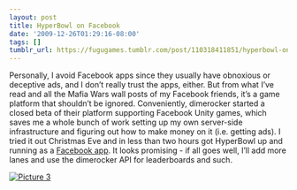 ```yaml
---
layout: post
title: HyperBowl on Facebook
date: '2009-12-26T01:29:16-08:00'
tags: []
tumblr_url: https://fugugames.tumblr.com/post/110318411851/hyperbowl-on-facebook
---
```

Personally, I avoid Facebook apps since they usually have obnoxious or deceptive ads, and I don’t really trust the apps, either. But from what I’ve read and all the Mafia Wars wall posts of my Facebook friends, it’s a game platform that shouldn’t be ignored. Conveniently, dimerocker started a closed beta of their platform supporting Facebook Unity games, which saves me a whole bunch of work setting up my own server-side infrastructure and figuring out how to make money on it (i.e. getting ads). I tried it out Christmas Eve and in less than two hours got HyperBowl up and running as a [Facebook app](http://apps.facebook.com/hyperbowl). It looks promising - if all goes well, I’ll add more lanes and use the dimerocker API for leaderboards and such.

[![](http://itshardtofondlepenguins.com/wp-content/uploads/2009/12/Picture-3.png "Picture 3")](http://itshardtofondlepenguins.com/wp-content/uploads/2009/12/Picture-3.png)

